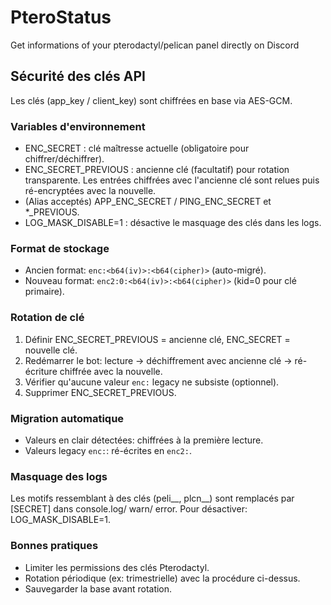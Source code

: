 # PteroStatus

Get informations of your pterodactyl/pelican panel directly on Discord

## Sécurité des clés API

Les clés (app_key / client_key) sont chiffrées en base via AES-GCM.

### Variables d'environnement

- ENC_SECRET : clé maîtresse actuelle (obligatoire pour chiffrer/déchiffrer).
- ENC_SECRET_PREVIOUS : ancienne clé (facultatif) pour rotation transparente.
  Les entrées chiffrées avec l'ancienne clé sont relues puis ré-encryptées avec
  la nouvelle.
- (Alias acceptés) APP_ENC_SECRET / PING_ENC_SECRET et *_PREVIOUS.
- LOG_MASK_DISABLE=1 : désactive le masquage des clés dans les logs.

### Format de stockage

- Ancien format: `enc:<b64(iv)>:<b64(cipher)>` (auto-migré).
- Nouveau format: `enc2:0:<b64(iv)>:<b64(cipher)>` (kid=0 pour clé primaire).

### Rotation de clé

1. Définir ENC_SECRET_PREVIOUS = ancienne clé, ENC_SECRET = nouvelle clé.
2. Redémarrer le bot: lecture -> déchiffrement avec ancienne clé -> ré-écriture
   chiffrée avec la nouvelle.
3. Vérifier qu'aucune valeur `enc:` legacy ne subsiste (optionnel).
4. Supprimer ENC_SECRET_PREVIOUS.

### Migration automatique

- Valeurs en clair détectées: chiffrées à la première lecture.
- Valeurs legacy `enc:`: ré-écrites en `enc2:`.

### Masquage des logs

Les motifs ressemblant à des clés (peli__, plcn__) sont remplacés par [SECRET]
dans console.log/ warn/ error. Pour désactiver: LOG_MASK_DISABLE=1.

### Bonnes pratiques

- Limiter les permissions des clés Pterodactyl.
- Rotation périodique (ex: trimestrielle) avec la procédure ci-dessus.
- Sauvegarder la base avant rotation.
